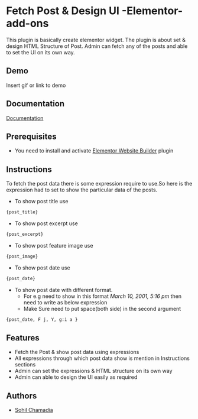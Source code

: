 
# Fetch Post & Design UI -Elementor-add-ons

This plugin is basically create elementor widget. The plugin is about set & design HTML Structure of Post. Admin can fetch any of the posts and able to set the UI on its own way.

## Demo

Insert gif or link to demo


## Documentation

[Documentation](https://linktodocumentation)


## Prerequisites

- You need to install and activate [Elementor Website Builder](https://wordpress.org/plugins/elementor/) plugin
## Instructions

To fetch the post data there is some expression require to use.So here is the expression had to set to 
show the particular data of the posts.

- To show post title use
```bash  
{post_title}
 ```
- To show post excerpt use
```bash
{post_excerpt}
```

- To show post feature image use
```bash
{post_image}
```

- To show post date use
```bash
{post_date}
```
- To show post date with different format.
  - For e.g need to show in this format *March 10, 2001, 5:16 pm* then need to write as below expression
  - Make Sure need to put space(both side) in the second argument
```bash
{post_date, F j, Y, g:i a }
```


## Features
- Fetch the Post & show post data using expressions
- All expressions through which post data show is mention in
  Instructions sections
- Admin can set the expressions & HTML structure on its own way
- Admin can able to design the UI easily as required
## Authors

- [Sohil Chamadia](https://sohilchamadia8.wordpress.com/)

